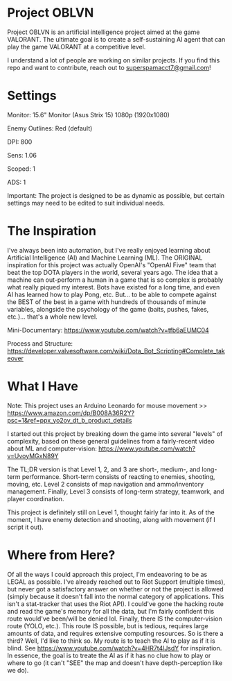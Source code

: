 # Project OBLVN
Project OBLVN is an artificial intelligence project aimed at the game VALORANT. The ultimate goal is to create a self-sustaining AI agent that can play the game VALORANT at a competitive level.

I understand a lot of people are working on similar projects. If you find this repo and want to contribute, reach out to superspamacct7@gmail.com!

# Settings
Monitor: 15.6" Monitor (Asus Strix 15) 1080p (1920x1080)

Enemy Outlines: Red (default)

DPI: 800

Sens: 1.06

Scoped: 1

ADS: 1

Important: The project is designed to be as dynamic as possible, but certain settings may need to be edited to suit individual needs.


# The Inspiration
I've always been into automation, but I've really enjoyed learning about Artificial Intelligence (AI) and Machine Learning (ML). The ORIGINAL inspiration for this project was actually OpenAI's "OpenAI Five" team that beat the top DOTA players in the world, several years ago. The idea that a machine can out-perform a human in a game that is so complex is probably what really piqued my interest. Bots have existed for a long time, and even AI has learned how to play Pong, etc. But... to be able to compete against the BEST of the best in a game with hundreds of thousands of minute variables, alongside the psychology of the game (baits, pushes, fakes, etc.)... that's a whole new level.

Mini-Documentary: https://www.youtube.com/watch?v=tfb6aEUMC04

Process and Structure: https://developer.valvesoftware.com/wiki/Dota_Bot_Scripting#Complete_takeover

# What I Have
Note: This project uses an Arduino Leonardo for mouse movement >> https://www.amazon.com/dp/B008A36R2Y?psc=1&ref=ppx_yo2ov_dt_b_product_details

I started out this project by breaking down the game into several "levels" of complexity, based on these general guidelines from a fairly-recent video about ML and computer-vision: https://www.youtube.com/watch?v=UvoyMGxN89Y

The TL;DR version is that Level 1, 2, and 3 are short-, medium-, and long-term performance. Short-term consists of reacting to enemies, shooting, moving, etc. Level 2 consists of map navigation and ammo/inventory management. Finally, Level 3 consists of long-term strategy, teamwork, and player coordination.

This project is definitely still on Level 1, thought fairly far into it. As of the moment, I have enemy detection and shooting, along with movement (if I script it out).

# Where from Here?
Of all the ways I could approach this project, I'm endeavoring to be as LEGAL as possible. I've already reached out to Riot Support (multiple times), but never got a satisfactory answer on whether or not the project is allowed (simply because it doesn't fall into the normal category of applications. This isn't a stat-tracker that uses the Riot API). I could've gone the hacking route and read the game's memory for all the data, but I'm fairly confident this route would've been/will be denied lol. Finally, there IS the computer-vision route (YOLO, etc.). This route IS possible, but is tedious, requires large amounts of data, and requires extensive computing resources. So is there a third? Well, I'd like to think so. My route is to teach the AI to play as if it is blind. See https://www.youtube.com/watch?v=4HR7t4lJsdY for inspiration. In essence, the goal is to treate the AI as if it has no clue how to play or where to go (it can't "SEE" the map and doesn't have depth-perception like we do).
